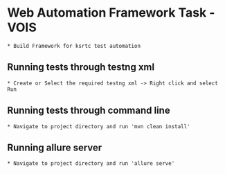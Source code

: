 # Web Automation Framework Task - VOIS

    * Build Framework for ksrtc test automation

## Running tests through testng xml

    * Create or Select the required testng xml -> Right click and select Run

## Running tests through command line  

    * Navigate to project directory and run 'mvn clean install'

## Running allure server

    * Navigate to project directory and run 'allure serve'
